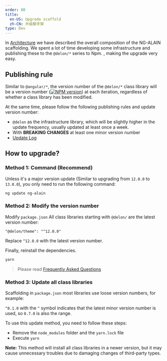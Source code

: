 ```yaml
---
order: 80
title:
  en-US: Upgrade scaffold
  zh-CN: 升级脚手架
type: Dev
---
```


In [Architecture](/docs/architecture) we have described the overall composition of the NG-ALAIN scaffolding. We spent a lot of time developing some infrastructure and publishing these to the `@delon/*` series to Npm. , making the upgrade very easy.

## Publishing rule

Similar to `@angular/*`, the version number of the `@delon/*` class library will be a version number ([![NPM version](https://img.shields.io/npm/v/@delon/theme.svg)](https://www.npmjs.com/package/@delon/theme)) at each iteration, regardless of whether a class library has been modified.

At the same time, please follow the following publishing rules and update version number:

- `@delon` as the infrastructure library, which will be slightly higher in the update frequency, usually updated at least once a week.
- With **BREAKING CHANGES** at least one minor version number
- [Update Log](https://github.com/ng-alain/ng-alain/releases)

## How to upgrade?

### Method 1: Command (Recommend)

Unless it's a major version update (Similar to upgrading from `12.0.0` to `13.0.0`), you only need to run the following command:

```bash
ng update ng-alain
```

### Method 2: Modify the version number

Modify `package.json` All class libraries starting with `@delon/` are the latest version number:

```
"@delon/theme": "^12.0.0"
```

Replace `^12.0.0` with the latest version number.

Finally, reinstall the dependencies.

```bash
yarn
```

> Please read [Frequently Asked Questions](/docs/faq)

### Method 3: Update all class libraries

Scaffolding in `package.json` most libraries use loose version numbers, for example:

`^0.1.0` with the `^` symbol indicates that the latest minor version number is used, so `0.7.0` is also the range.

To use this update method, you need to follow these steps:

- Remove the `node_modules` folder and the `yarn.lock` file
- Execute `yarn`

**Note:** This method will install all class libraries in a newer version, but it may cause unnecessary troubles due to damaging changes of third-party types.
